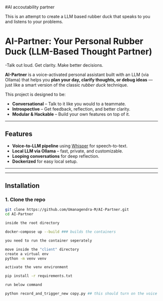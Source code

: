 #AI accoutability partner

This is an attempt to create a LLM based rubber duck that speaks to you and listens to your problems.


# AI-Partner: Your Personal Rubber Duck (LLM-Based Thought Partner)

-Talk out loud. Get clarity. Make better decisions.

**AI-Partner** is a voice-activated personal assistant built with an LLM (via Ollama) that helps you **plan your day, clarify thoughts, or debug ideas** — just like a smart version of the classic *rubber duck* technique.

This project is designed to be:
- **Conversational** – Talk to it like you would to a teammate.
- **Introspective** – Get feedback, reflection, and better clarity.
- **Modular & Hackable** – Build your own features on top of it.

---

##  Features

-  **Voice-to-LLM pipeline** using [Whisper](https://github.com/openai/whisper) for speech-to-text.
-   **Local LLM via Ollama** – fast, private, and customizable.
-  **Looping conversations** for deep reflection.
-  **Dockerized** for easy local setup.

---
---

##  Installation

### 1. Clone the repo
```bash
git clone https://github.com/Umanagendra-M/AI-Partner.git
cd AI-Partner

inside the root directory

docker-compose up --build ### builds the containers

you need to run the container seperately

move inside the "client" directory
create a virtual env
python -m venv venv

activate the venv environment

pip install -r requirements.txt

run below command

python record_and_trigger_new copy.py ## this should turn on the voice bot which you can converse 
